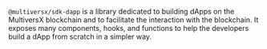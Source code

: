 `@multiversx/sdk-dapp` is a library dedicated to building dApps on the MultiversX blockchain and to facilitate the interaction with the blockchain. 
It exposes many components, hooks, and functions to help the developers build a dApp from scratch in a simpler way.
